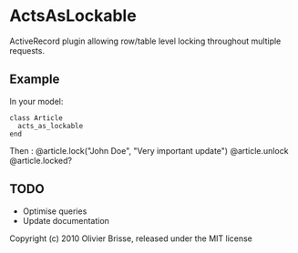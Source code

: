 ActsAsLockable
==============

ActiveRecord plugin allowing row/table level locking throughout multiple requests.


Example
-------

In your model:

    class Article
      acts_as_lockable
    end

Then :
    @article.lock("John Doe", "Very important update")
    @article.unlock
    @article.locked?

TODO
----

* Optimise queries
* Update documentation

Copyright (c) 2010 Olivier Brisse, released under the MIT license
